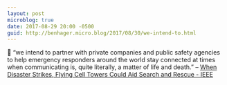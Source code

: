 ```yaml
---
layout: post
microblog: true
date: 2017-08-29 20:00 -0500
guid: http://benhager.micro.blog/2017/08/30/we-intend-to.html
---
```

📱 “we intend to partner with private companies and public safety agencies to help emergency responders around the world stay connected at times when communicating is, quite literally, a matter of life and death.” – [When Disaster Strikes, Flying Cell Towers Could Aid Search and Rescue - IEEE](http://spectrum.ieee.org/telecom/wireless/when-disaster-strikes-flying-cell-towers-could-aid-search-and-rescue)
